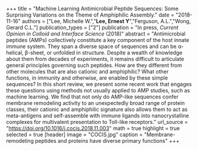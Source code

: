 +++
title = "Machine Learning Antimicrobial Peptide Sequences: Some Surprising Variations on the Theme of Amphiphilic Assembly."
date = "2018-11-16"
authors = ["Lee, Michelle W.","**Lee, Ernest Y**","Ferguson, A.L.","Wong, Gerard C.L."]
publication_types = ["2"]
publication = "In press, *Current Opinion in Colloid and Interface Science* (2018)"
abstract = "Antimicrobial peptides (AMPs) collectively constitute a key component of the host innate immune system. They span a diverse space of sequences and can be α-helical, β-sheet, or unfolded in structure. Despite a wealth of knowledge about them from decades of experiments, it remains difficult to articulate general principles governing such peptides. How are they different from other molecules that are also cationic and amphiphilic? What other functions, in immunity and otherwise, are enabled by these simple sequences? In this short review, we present some recent work that engages these questions using methods not usually applied to AMP studies, such as machine learning. We find that not only do AMP-like sequences confer membrane remodeling activity to an unexpectedly broad range of protein classes, their cationic and amphiphilic signature also allows them to act as meta-antigens and self-assemble with immune ligands into nanocrystalline complexes for multivalent presentation to Toll-like receptors."
url_source = "https://doi.org/10.1016/j.cocis.2018.11.003"
math = true
highlight = true
selected = true
[header]
image = "COCIS.jpg"
caption = "Membrane-remodeling peptides and proteins have diverse primary functions"
+++